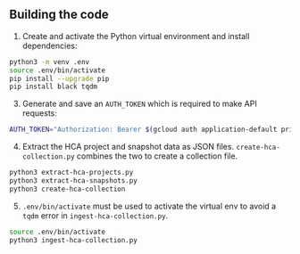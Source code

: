## Building the code

1. Create and activate the Python virtual environment and install dependencies:

```sh
python3 -m venv .env
source .env/bin/activate
pip install --upgrade pip
pip install black tqdm
```

3. Generate and save an `AUTH_TOKEN` which is required to make API requests:

```sh
AUTH_TOKEN="Authorization: Bearer $(gcloud auth application-default print-access-token)"
```

4. Extract the HCA project and snapshot data as JSON files. `create-hca-collection.py` combines the two to create a collection file.
```sh
python3 extract-hca-projects.py
python3 extract-hca-snapshots.py
python3 create-hca-collection
```

5. `.env/bin/activate` must be used to activate the virtual env to avoid a `tqdm` error in `ingest-hca-collection.py`.
```sh
source .env/bin/activate
python3 ingest-hca-collection.py
```

